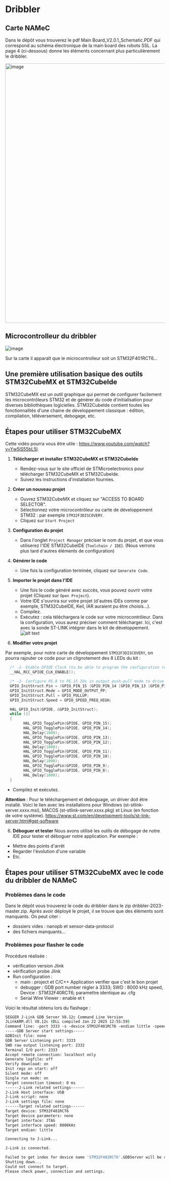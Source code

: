 # Dribbler

## Carte NAMeC

Dans le dépôt vous trouverez le pdf Main Board_V2.0.1_Schematic.PDF qui correspond au schéma électronique de la main board des robots SSL. La page 4 (ci-dessous) donne les éléments concernant plus particulièrement le dribbler.

<img width="821" alt="image" src="https://github.com/user-attachments/assets/f8aa2cb5-94fa-464e-87f9-b6fb41876f88" />

## Microcontrolleur du dribbler

![image](https://github.com/user-attachments/assets/23014840-5b39-4a6e-8232-77ea5e358f85)

Sur la carte il apparaît que le microcontrolleur soit un STM32F401RCT6...

## Une première utilisation basique des outils STM32CubeMX et STM32CubeIde

STM32CubeMX est un outil graphique qui permet de configurer facilement les microcontrôleurs STM32 et de générer du code d'initialisation pour diverses bibliothèques logicielles. STM32CubeIde contient toutes les fonctionnalités d'une chaine de développement classique : édition, compilation, téléversement, debogage, etc.

## Étapes pour utiliser STM32CubeMX

Cette vidéo pourra vous être utile : https://www.youtube.com/watch?v=Yw5lS55bL5I.

1. **Télécharger et installer STM32CubeMX et STM32CubeIde**
    - Rendez-vous sur le site officiel de STMicroelectronics pour télécharger STM32CubeMX et STM32CubeIde.
    - Suivez les instructions d'installation fournies.

2. **Créer un nouveau projet**
    - Ouvrez STM32CubeMX et cliquez sur "ACCESS TO BOARD SELECTOR".
    - Sélectionnez votre microcontrôleur ou carte de développement STM32 : par exemple `STM32F3DISCOVERY`.
    - Cliquez sur `Start Project`

3. **Configuration du projet**
    - Dans l'onglet `Project Manager` préciser le nom du projet, et que vous utiliserez l'IDE STM32CubeIDE (`Toolchain / IDE`).
(Nous verrons plus tard d'autres éléments de configuration)

4. **Générer le code**
    - Une fois la configuration terminée, cliquez sur `Generate Code`.

5. **Importer le projet dans l'IDE**
    - Une fois le code généré avec succès, vous pouvez ouvrir votre projet (Cliquez sur `Open Project`).
    - Votre IDE s'ouvrira sur votre projet (d'autres IDEs comme par exemple, STM32CubeIDE, Keil, IAR auraient pu être choisis...).
    - Compilez.
    - Exécutez : cela téléchargera le code sur votre microcontrôleur.
Dans la configuration, vous aurez préciser comment télécharger. Ici, c'est avec la sonde ST-LINK intégrer dans le kit de développement.
![alt text](image-3.png)
6. **Modifier votre projet**

Par exemple, pour notre carte de développement `STM32F3DISCOVERY`, on pourra rajouter ce code pour un clignotement des 8 LEDs du kit :

```C
  /* -1- Enable GPIOE Clock (to be able to program the configuration registers) */
  __HAL_RCC_GPIOE_CLK_ENABLE();

  /* -2- Configure PE.8 to PE.15 IOs in output push-pull mode to drive external LEDs */
  GPIO_InitStruct.Pin = (GPIO_PIN_15 |GPIO_PIN_14 |GPIO_PIN_13 |GPIO_PIN_12 |GPIO_PIN_11 | GPIO_PIN_10 | GPIO_PIN_9 | GPIO_PIN_8);
  GPIO_InitStruct.Mode = GPIO_MODE_OUTPUT_PP;
  GPIO_InitStruct.Pull = GPIO_PULLUP;
  GPIO_InitStruct.Speed = GPIO_SPEED_FREQ_HIGH;

  HAL_GPIO_Init(GPIOE, &GPIO_InitStruct);
  while (1)
  {
	    HAL_GPIO_TogglePin(GPIOE, GPIO_PIN_15);
	    HAL_GPIO_TogglePin(GPIOE, GPIO_PIN_14);
	    HAL_Delay(1000);
	    HAL_GPIO_TogglePin(GPIOE, GPIO_PIN_13);
	    HAL_GPIO_TogglePin(GPIOE, GPIO_PIN_12);
	    HAL_Delay(1000);
	    HAL_GPIO_TogglePin(GPIOE, GPIO_PIN_11);
	    HAL_GPIO_TogglePin(GPIOE, GPIO_PIN_10);
	    HAL_Delay(1000);
	    HAL_GPIO_TogglePin(GPIOE, GPIO_PIN_9);
	    HAL_GPIO_TogglePin(GPIOE, GPIO_PIN_8);
	    HAL_Delay(1000);
  }
```

- Compilez et exécutez.

**Attention** : Pour le téléchargement et deboguage, un driver doit être installé. Voici le lien avec les installations pour Windows (st-stlink-server.xxxx.msi), MACOS (st-stlink-server.xxxx.pkg) et Linux (en fonction de votre système).
https://www.st.com/en/development-tools/st-link-server.html#get-software

6. **Déboguer et tester**
Nous avons utilisé les outils de débogage de notre IDE pour tester et déboguer notre application. Par exemple :
- Mettre des points d'arrêt
- Regarder l'évolution d'une variable
- Etc.

## Étapes pour utiliser STM32CubeMX avec le code du dribbler de NAMeC

### Problèmes dans le code

Dans le dépôt vous trouverez le code du dribbler dans le zip dribbler-2023-master.zip. Après avoir déployé le projet, il se trouve que des éléments sont manquants. On peut citer :
- dossiers vides : nanopb et sensor-data-protocol
- des fichiers manquants...

### Problèmes pour flasher le code

Procédure réalisée :
- vérification version Jlink 
- vérification probe Jlink 
- Run configuration :
	- main : project et C/C++ Application verifier que c'est le bon projet
 	- debugger : GDB port number régler à 3333; SWD : 8000 kHz speed, Device : STM32F40RCT6; paramettre identique au .cfg
  	- Serial Wire Viewer : enable et t
 
Voici le résultat obtenu lors du flashage :

```csh
SEGGER J-Link GDB Server V8.12c Command Line Version
JLinkARM.dll V8.12c (DLL compiled Jan 22 2025 12:55:59)
Command line: -port 3333 -s -device STM32F401RCT6 -endian little -speed 8000 -vd
-----GDB Server start settings-----
GDBInit file: none
GDB Server Listening port: 3333
SWO raw output listening port: 2332
Terminal I/O port: 2333
Accept remote connection: localhost only
Generate logfile: off
Verify download: on
Init regs on start: off
Silent mode: off
Single run mode: on
Target connection timeout: 0 ms
------J-Link related settings------
J-Link Host interface: USB
J-Link script: none
J-Link settings file: none
------Target related settings------
Target device: STM32F401RCT6
Target device parameters: none
Target interface: JTAG
Target interface speed: 8000kHz
Target endian: little

Connecting to J-Link...

J-Link is connected.

Failed to get index for device name 'STM32F401RCT6'.GDBServer will be closed...
Shutting down...
Could not connect to target.
Please check power, connection and settings.
```
  
 






